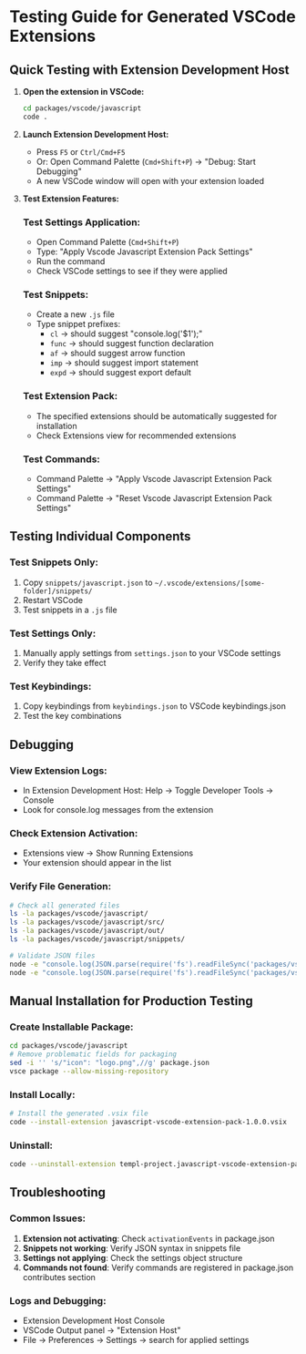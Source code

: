 # Testing Guide for Generated VSCode Extensions

## Quick Testing with Extension Development Host

1. **Open the extension in VSCode:**
   ```bash
   cd packages/vscode/javascript
   code .
   ```

2. **Launch Extension Development Host:**
   - Press `F5` or `Ctrl/Cmd+F5`
   - Or: Open Command Palette (`Cmd+Shift+P`) → "Debug: Start Debugging"
   - A new VSCode window will open with your extension loaded

3. **Test Extension Features:**

   ### Test Settings Application:
   - Open Command Palette (`Cmd+Shift+P`)
   - Type: "Apply Vscode Javascript Extension Pack Settings"
   - Run the command
   - Check VSCode settings to see if they were applied

   ### Test Snippets:
   - Create a new `.js` file
   - Type snippet prefixes:
     - `cl` → should suggest "console.log('$1');"
     - `func` → should suggest function declaration
     - `af` → should suggest arrow function
     - `imp` → should suggest import statement
     - `expd` → should suggest export default

   ### Test Extension Pack:
   - The specified extensions should be automatically suggested for installation
   - Check Extensions view for recommended extensions

   ### Test Commands:
   - Command Palette → "Apply Vscode Javascript Extension Pack Settings"
   - Command Palette → "Reset Vscode Javascript Extension Pack Settings"

## Testing Individual Components

### Test Snippets Only:
1. Copy `snippets/javascript.json` to `~/.vscode/extensions/[some-folder]/snippets/`
2. Restart VSCode
3. Test snippets in a `.js` file

### Test Settings Only:
1. Manually apply settings from `settings.json` to your VSCode settings
2. Verify they take effect

### Test Keybindings:
1. Copy keybindings from `keybindings.json` to VSCode keybindings.json
2. Test the key combinations

## Debugging

### View Extension Logs:
- In Extension Development Host: Help → Toggle Developer Tools → Console
- Look for console.log messages from the extension

### Check Extension Activation:
- Extensions view → Show Running Extensions
- Your extension should appear in the list

### Verify File Generation:
```bash
# Check all generated files
ls -la packages/vscode/javascript/
ls -la packages/vscode/javascript/src/
ls -la packages/vscode/javascript/out/
ls -la packages/vscode/javascript/snippets/

# Validate JSON files
node -e "console.log(JSON.parse(require('fs').readFileSync('packages/vscode/javascript/package.json')))"
node -e "console.log(JSON.parse(require('fs').readFileSync('packages/vscode/javascript/snippets/javascript.json')))"
```

## Manual Installation for Production Testing

### Create Installable Package:
```bash
cd packages/vscode/javascript
# Remove problematic fields for packaging
sed -i '' 's/"icon": "logo.png",//g' package.json
vsce package --allow-missing-repository
```

### Install Locally:
```bash
# Install the generated .vsix file
code --install-extension javascript-vscode-extension-pack-1.0.0.vsix
```

### Uninstall:
```bash
code --uninstall-extension templ-project.javascript-vscode-extension-pack
```

## Troubleshooting

### Common Issues:
1. **Extension not activating**: Check `activationEvents` in package.json
2. **Snippets not working**: Verify JSON syntax in snippets file
3. **Settings not applying**: Check the settings object structure
4. **Commands not found**: Verify commands are registered in package.json contributes section

### Logs and Debugging:
- Extension Development Host Console
- VSCode Output panel → "Extension Host"
- File → Preferences → Settings → search for applied settings
